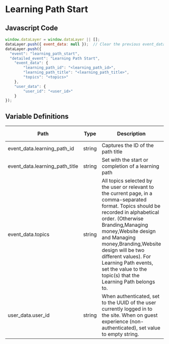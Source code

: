 # Learning Path Start

### 

## Javascript Code
```js
window.dataLayer = window.dataLayer || [];
dataLayer.push({ event_data: null });  // Clear the previous event_data object.
dataLayer.push({
  "event": "learning_path_start",
  "detailed_event": "Learning Path Start",
    "event_data": {
        "learning_path_id": "<learning_path_id>",
        "learning_path_title": "<learning_path_title>",
        "topics": "<topics>"
    },
    "user_data": {
        "user_id": "<user_id>"
    }
});
```

## Variable Definitions

|Path|Type|Description|Example|Pattern|Min Length|Max Length|Minimum|Maximum|Multiple Of|
| --- | --- | --- | --- | --- | --- | --- | --- | --- | --- |
|event_data.learning_path_id|string|Captures the ID of the path title||||||||
|event_data.learning_path_title|string|Set with the start or completion of a learning path||||||||
|event_data.topics|string|All topics selected by the user or relevant to the current page, in a comma-separated format. Topics should be recorded in alphabetical order. \(Otherwise Branding,Managing money,Website design and Managing money,Branding,Website design will be two different values\). For Learning Path events, set the value to the topic\(s\) that the Learning Path belongs to.|Branding,Managing money,Website design|||||||
|user_data.user_id|string|When authenticated, set to the UUID of the user currently logged in to the site. When on guest experience \(non-authenticated\), set value to empty string.|Use the UUID when a user is authenticated. Set to empty when not authenticated.|||||||




